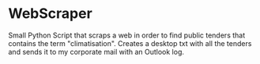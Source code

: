 # WebScraper
Small Python Script that scraps a web in order to find public tenders that contains the term "climatisation". 
Creates a desktop txt with all the tenders and sends it to my corporate mail with an Outlook log.

